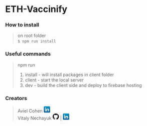 # ETH-Vaccinify

### How to install

> on root folder  
> `$ npm run install`

### Useful commands

> npm run
>
> 1. install - will install packages in client folder
> 2. client - start the local server
> 3. dev - build the client side and deploy to firebase hosting

### Creators

> Aviel Cohen [<img align="start" width="20px" margin="5px" src="https://github.com/AvielCo/AvielCo/blob/main/Icons/linkedin.png?raw=true" />](https://www.linkedin.com/in/AvielCo/)  
> Vitaly Nechayuk [<img align="start" width="20px" margin="5px" src="https://github.com/AvielCo/AvielCo/blob/main/Icons/github.png?raw=true" />](https://github.com/VitNecha) | [<img align="start" width="20px" margin="5px" src="https://github.com/AvielCo/AvielCo/blob/main/Icons/linkedin.png?raw=true" />](https://www.linkedin.com/in/vitaly-nechayuk/)
